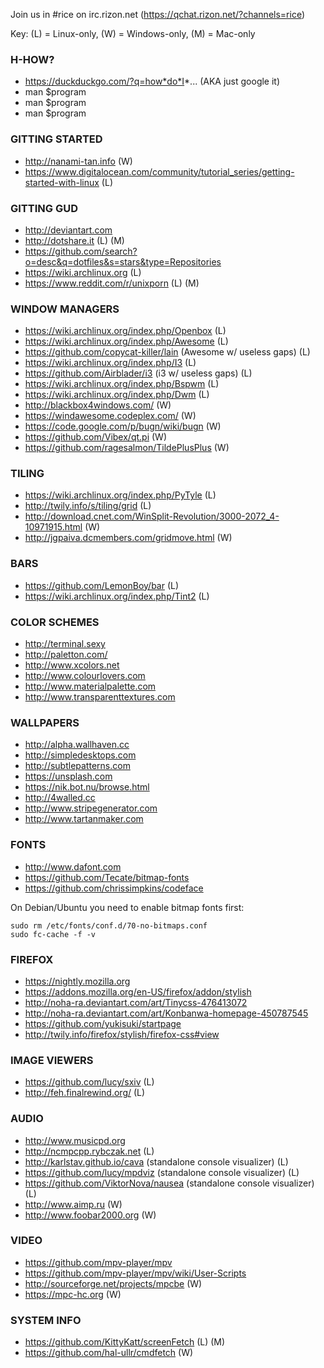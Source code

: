 Join us in #rice on irc.rizon.net (https://qchat.rizon.net/?channels=rice)

Key: (L) = Linux-only, (W) = Windows-only, (M) = Mac-only

### H-HOW?
* https://duckduckgo.com/?q=how*do*I*... (AKA just google it)
* man $program
* man $program
* man $program

### GITTING STARTED
* http://nanami-tan.info (W)
* https://www.digitalocean.com/community/tutorial_series/getting-started-with-linux (L)

### GITTING GUD
* http://deviantart.com
* http://dotshare.it (L) (M)
* https://github.com/search?o=desc&q=dotfiles&s=stars&type=Repositories
* https://wiki.archlinux.org (L)
* https://www.reddit.com/r/unixporn (L) (M)

### WINDOW MANAGERS
* https://wiki.archlinux.org/index.php/Openbox (L)
* https://wiki.archlinux.org/index.php/Awesome (L)
* https://github.com/copycat-killer/lain (Awesome w/ useless gaps) (L)
* https://wiki.archlinux.org/index.php/I3 (L)
* https://github.com/Airblader/i3 (i3 w/ useless gaps) (L)
* https://wiki.archlinux.org/index.php/Bspwm (L)
* https://wiki.archlinux.org/index.php/Dwm (L)
* http://blackbox4windows.com/ (W)
* https://windawesome.codeplex.com/ (W)
* https://code.google.com/p/bugn/wiki/bugn (W)
* https://github.com/Vibex/qt.pi (W)
* https://github.com/ragesalmon/TildePlusPlus (W)

### TILING
* https://wiki.archlinux.org/index.php/PyTyle (L)
* http://twily.info/s/tiling/grid (L)
* http://download.cnet.com/WinSplit-Revolution/3000-2072_4-10971915.html (W)
* http://jgpaiva.dcmembers.com/gridmove.html (W)

### BARS
* https://github.com/LemonBoy/bar (L)
* https://wiki.archlinux.org/index.php/Tint2 (L)

### COLOR SCHEMES
* http://terminal.sexy
* http://paletton.com/
* http://www.xcolors.net
* http://www.colourlovers.com
* http://www.materialpalette.com
* http://www.transparenttextures.com

### WALLPAPERS
* http://alpha.wallhaven.cc
* http://simpledesktops.com
* http://subtlepatterns.com
* https://unsplash.com
* https://nik.bot.nu/browse.html
* http://4walled.cc
* http://www.stripegenerator.com
* http://www.tartanmaker.com

### FONTS
* http://www.dafont.com
* https://github.com/Tecate/bitmap-fonts
* https://github.com/chrissimpkins/codeface

On Debian/Ubuntu you need to enable bitmap fonts first:
````
sudo rm /etc/fonts/conf.d/70-no-bitmaps.conf
sudo fc-cache -f -v
````

### FIREFOX
* https://nightly.mozilla.org
* https://addons.mozilla.org/en-US/firefox/addon/stylish
* http://noha-ra.deviantart.com/art/Tinycss-476413072
* http://noha-ra.deviantart.com/art/Konbanwa-homepage-450787545
* https://github.com/yukisuki/startpage
* http://twily.info/firefox/stylish/firefox-css#view

### IMAGE VIEWERS
* https://github.com/lucy/sxiv (L)
* http://feh.finalrewind.org/ (L)

### AUDIO
* http://www.musicpd.org
* http://ncmpcpp.rybczak.net (L)
* http://karlstav.github.io/cava (standalone console visualizer) (L)
* https://github.com/lucy/mpdviz (standalone console visualizer) (L)
* https://github.com/ViktorNova/nausea (standalone console visualizer) (L)
* http://www.aimp.ru (W)
* http://www.foobar2000.org (W)

### VIDEO
* https://github.com/mpv-player/mpv
* https://github.com/mpv-player/mpv/wiki/User-Scripts
* http://sourceforge.net/projects/mpcbe (W)
* https://mpc-hc.org (W)

### SYSTEM INFO
* https://github.com/KittyKatt/screenFetch (L) (M)
* https://github.com/hal-ullr/cmdfetch (W)
